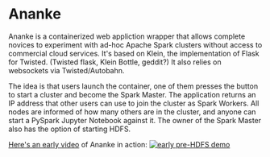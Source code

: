 # Ananke

Ananke is a containerized web appliction wrapper that allows complete novices to experiment with ad-hoc Apache Spark clusters without
access to commercial cloud services. It's based on Klein, the implementation of Flask for Twisted. (Twisted flask, Klein Bottle, geddit?)
It also relies on websockets via Twisted/Autobahn.

The idea is that users launch the container, one of them presses the button to start a cluster and become the Spark Master. The application
returns an IP address that other users can use to join the cluster as Spark Workers. All nodes are informed of how many others are in the
cluster, and anyone can start a PySpark Jupyter Notebook against it. The owner of the Spark Master also has the option of starting HDFS.

[Here's an early video](https://youtu.be/9xsiV9dUlgI) of Ananke in action:
[![early pre-HDFS demo](https://img.youtube.com/vi/9xsiV9dUlgI/0.jpg)](https://youtu.be/9xsiV9dUlgI)



